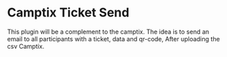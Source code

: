 Camptix Ticket Send
===========

This plugin will be a complement to the camptix.
The idea is to send an email to all participants with a ticket, data and qr-code, After uploading the csv Camptix.
